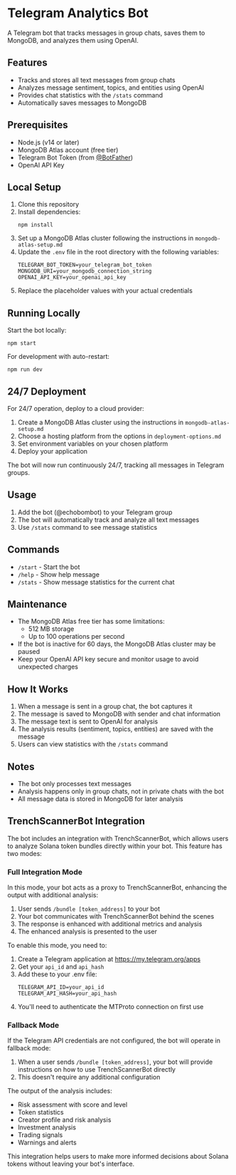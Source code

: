 # Telegram Analytics Bot

A Telegram bot that tracks messages in group chats, saves them to MongoDB, and analyzes them using OpenAI.

## Features

- Tracks and stores all text messages from group chats
- Analyzes message sentiment, topics, and entities using OpenAI
- Provides chat statistics with the `/stats` command
- Automatically saves messages to MongoDB

## Prerequisites

- Node.js (v14 or later)
- MongoDB Atlas account (free tier)
- Telegram Bot Token (from [@BotFather](https://t.me/botfather))
- OpenAI API Key

## Local Setup

1. Clone this repository
2. Install dependencies:
   ```
   npm install
   ```
3. Set up a MongoDB Atlas cluster following the instructions in `mongodb-atlas-setup.md`
4. Update the `.env` file in the root directory with the following variables:
   ```
   TELEGRAM_BOT_TOKEN=your_telegram_bot_token
   MONGODB_URI=your_mongodb_connection_string
   OPENAI_API_KEY=your_openai_api_key
   ```
5. Replace the placeholder values with your actual credentials

## Running Locally

Start the bot locally:
```
npm start
```

For development with auto-restart:
```
npm run dev
```

## 24/7 Deployment

For 24/7 operation, deploy to a cloud provider:

1. Create a MongoDB Atlas cluster using the instructions in `mongodb-atlas-setup.md`
2. Choose a hosting platform from the options in `deployment-options.md`
3. Set environment variables on your chosen platform
4. Deploy your application

The bot will now run continuously 24/7, tracking all messages in Telegram groups.

## Usage

1. Add the bot (@echobombot) to your Telegram group
2. The bot will automatically track and analyze all text messages
3. Use `/stats` command to see message statistics

## Commands

- `/start` - Start the bot
- `/help` - Show help message
- `/stats` - Show message statistics for the current chat

## Maintenance

- The MongoDB Atlas free tier has some limitations:
  - 512 MB storage
  - Up to 100 operations per second
- If the bot is inactive for 60 days, the MongoDB Atlas cluster may be paused
- Keep your OpenAI API key secure and monitor usage to avoid unexpected charges

## How It Works

1. When a message is sent in a group chat, the bot captures it
2. The message is saved to MongoDB with sender and chat information
3. The message text is sent to OpenAI for analysis
4. The analysis results (sentiment, topics, entities) are saved with the message
5. Users can view statistics with the `/stats` command

## Notes

- The bot only processes text messages
- Analysis happens only in group chats, not in private chats with the bot
- All message data is stored in MongoDB for later analysis

## TrenchScannerBot Integration

The bot includes an integration with TrenchScannerBot, which allows users to analyze Solana token bundles directly within your bot. This feature has two modes:

### Full Integration Mode

In this mode, your bot acts as a proxy to TrenchScannerBot, enhancing the output with additional analysis:

1. User sends `/bundle [token_address]` to your bot
2. Your bot communicates with TrenchScannerBot behind the scenes
3. The response is enhanced with additional metrics and analysis
4. The enhanced analysis is presented to the user

To enable this mode, you need to:

1. Create a Telegram application at https://my.telegram.org/apps
2. Get your `api_id` and `api_hash`
3. Add these to your .env file:
   ```
   TELEGRAM_API_ID=your_api_id
   TELEGRAM_API_HASH=your_api_hash
   ```
4. You'll need to authenticate the MTProto connection on first use

### Fallback Mode

If the Telegram API credentials are not configured, the bot will operate in fallback mode:

1. When a user sends `/bundle [token_address]`, your bot will provide instructions on how to use TrenchScannerBot directly
2. This doesn't require any additional configuration

The output of the analysis includes:
- Risk assessment with score and level
- Token statistics
- Creator profile and risk analysis
- Investment analysis
- Trading signals
- Warnings and alerts

This integration helps users to make more informed decisions about Solana tokens without leaving your bot's interface. 